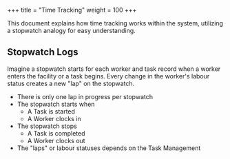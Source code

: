 +++
title = "Time Tracking"
weight = 100
+++

This document explains how time tracking works within the system, utilizing a
stopwatch analogy for easy understanding.

## Stopwatch Logs

Imagine a stopwatch starts for each worker and task record when a worker enters
the facility or a task begins. Every change in the worker's labour status creates
a new "lap" on the stopwatch.

- There is only one lap in progress per stopwatch
- The stopwatch starts when
  - A Task is started
  - A Worker clocks in
- The stopwatch stops
  - A Task is completed
  - A Worker clocks out
- The "laps" or labour statuses depends on the Task Management